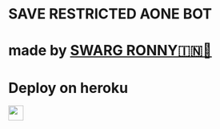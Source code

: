 # SAVE RESTRICTED AONE BOT
# made by [SWARG RONNY🇮🇳🚩](http://https://t.me/SWARGOMEGAOP) 

 
# Deploy on heroku


<a href="https://heroku.com/deploy">
     <img height="30px" src="https://img.shields.io/badge/Deploy%20To%20Heroku-blueviolet?style=for-the-badge&logo=heroku">
  </a>


 
